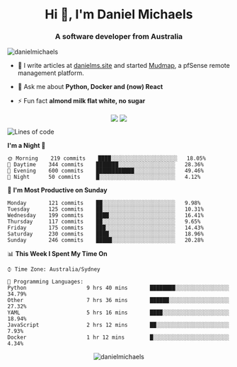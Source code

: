 <h1 align="center">Hi 👋, I'm Daniel Michaels</h1>
<h3 align="center">A software developer from Australia</h3>
<p align="left"> <img src="https://komarev.com/ghpvc/?username=danielmichaels" alt="danielmichaels" /> </p>

- 📝 I write articles at [danielms.site](https://danielms.site) and started [Mudmap](https://mudmap.io?ref=danielmichaels), a pfSense remote management platform.

- 💬 Ask me about **Python, Docker and (now) React**

- ⚡ Fun fact **almond milk flat white, no sugar**

<p align="center">
<a href="https://twitter.com/dansult" target="_blank"><img align="center" src="https://img.shields.io/badge/twitter-%231DA1F2.svg?&style=for-the-badge&logo=twitter&logoColor=white"></a>
<a href="https://linkedin.com/in/daniel-michaels" target="_blank"><img align="center" src="https://img.shields.io/badge/linkedin-%230077B5.svg?&style=for-the-badge&logo=linkedin&logoColor=white"></a>
</p>

<!--START_SECTION:waka-->
![Lines of code](https://img.shields.io/badge/From%20Hello%20World%20I%27ve%20Written-399557%20lines%20of%20code-blue)

**I'm a Night 🦉** 

```text
🌞 Morning    219 commits    ████░░░░░░░░░░░░░░░░░░░░░   18.05% 
🌆 Daytime    344 commits    ███████░░░░░░░░░░░░░░░░░░   28.36% 
🌃 Evening    600 commits    ████████████░░░░░░░░░░░░░   49.46% 
🌙 Night      50 commits     █░░░░░░░░░░░░░░░░░░░░░░░░   4.12%

```
📅 **I'm Most Productive on Sunday** 

```text
Monday       121 commits    ██░░░░░░░░░░░░░░░░░░░░░░░   9.98% 
Tuesday      125 commits    ██░░░░░░░░░░░░░░░░░░░░░░░   10.31% 
Wednesday    199 commits    ████░░░░░░░░░░░░░░░░░░░░░   16.41% 
Thursday     117 commits    ██░░░░░░░░░░░░░░░░░░░░░░░   9.65% 
Friday       175 commits    ███░░░░░░░░░░░░░░░░░░░░░░   14.43% 
Saturday     230 commits    ████░░░░░░░░░░░░░░░░░░░░░   18.96% 
Sunday       246 commits    █████░░░░░░░░░░░░░░░░░░░░   20.28%

```


📊 **This Week I Spent My Time On** 

```text
⌚︎ Time Zone: Australia/Sydney

💬 Programming Languages: 
Python                   9 hrs 40 mins       ████████░░░░░░░░░░░░░░░░░   34.79% 
Other                    7 hrs 36 mins       ██████░░░░░░░░░░░░░░░░░░░   27.32% 
YAML                     5 hrs 16 mins       ████░░░░░░░░░░░░░░░░░░░░░   18.94% 
JavaScript               2 hrs 12 mins       ██░░░░░░░░░░░░░░░░░░░░░░░   7.93% 
Docker                   1 hr 12 mins        █░░░░░░░░░░░░░░░░░░░░░░░░   4.34%

```


<!--END_SECTION:waka-->

<p align="center"> <img src="https://github-readme-stats.vercel.app/api?username=danielmichaels&show_icons=true" alt="danielmichaels" /> </p>

